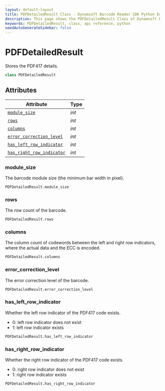 ```yaml
---
layout: default-layout
title: PDFDetailedResult Class - Dynamsoft Barcode Reader SDK Python Edition API Reference
description: This page shows the PDFDetailedResult Class of Dynamsoft Barcode Reader SDK Python Edition.
keywords: PDFDetailedResult, class, api reference, python
needAutoGenerateSidebar: false
---
```



# PDFDetailedResult
Stores the PDF417 details.

```python
class PDFDetailedResult
```  

## Attributes
  
| Attribute | Type |
|---------- | ---- |
| [`module_size`](#module_size) | *int* |
| [`rows`](#rows) | *int* |
| [`columns`](#columns) | *int* |
| [`error_correction_level`](#error_correction_level) | *int* |
| [`has_left_row_indicator`](#has_left_row_indicator) | *int* |
| [`has_right_row_indicator`](#has_right_row_indicator) | *int* |

### module_size

The barcode module size (the minimum bar width in pixel).

```python
PDFDetailedResult.module_size
```

### rows

The row count of the barcode.

```python
PDFDetailedResult.rows
```

### columns

The column count of codewords between the left and right row indicators, where the actual data and the ECC is encoded.

```python
PDFDetailedResult.columns
```

### error_correction_level

The error correction level of the barcode.

```python
PDFDetailedResult.error_correction_level
```

### has_left_row_indicator

Whether the left row indicator of the PDF417 code exists.

- 0: left row indicator does not exist
- 1: left row indicator exists

```python
PDFDetailedResult.has_left_row_indicator
```

### has_right_row_indicator

Whether the right row indicator of the PDF417 code exists.

- 0: right row indicator does not exist
- 1: right row indicator exists

```python
PDFDetailedResult.has_right_row_indicator
```
